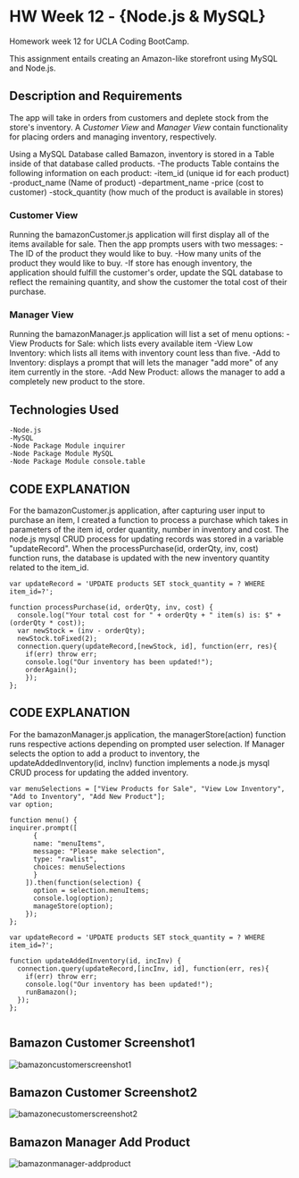 # HW Week 12 - {Node.js & MySQL}
Homework week 12 for UCLA Coding BootCamp.

This assignment entails creating an Amazon-like storefront using MySQL and Node.js.

## Description and Requirements
The app will take in orders from customers and deplete stock from the store's inventory. A *Customer View* and *Manager View* contain functionality for placing orders and managing inventory, respectively.

Using a MySQL Database called Bamazon, inventory is stored in a Table inside of that database called products.
	-The products Table contains the following information on each product:
		-item_id (unique id for each product)
		-product_name (Name of product)
		-department_name
		-price (cost to customer)
		-stock_quantity (how much of the product is available in stores)


### Customer View
Running the bamazonCustomer.js application will first display all of the items available for sale.
Then the app prompts users with two messages:
	-The ID of the product they would like to buy.
	-How many units of the product they would like to buy.
	-If store has enough inventory, the application should fulfill the customer's order, update the SQL database to reflect the remaining quantity, and show the customer the total cost of their purchase.


### Manager View
Running the bamazonManager.js application will list a set of menu options:
	-View Products for Sale: which lists every available item
	-View Low Inventory: which lists all items with inventory count less than five.
	-Add to Inventory: displays a prompt that will lets the manager "add more" of any item currently in the store.
	-Add New Product: allows the manager to add a completely new product to the store.

## Technologies Used
	-Node.js
	-MySQL
	-Node Package Module inquirer
	-Node Package Module MySQL
	-Node Package Module console.table


## CODE EXPLANATION
For the bamazonCustomer.js application, after capturing user input to purchase an item, I created a function to process a purchase which takes in parameters of the item id, order quantity, number in inventory and cost. The node.js mysql CRUD process for updating records was stored in a variable "updateRecord". When the processPurchase(id, orderQty, inv, cost) function runs, the database is updated with the new inventory quantity related to the item_id.

```
var updateRecord = 'UPDATE products SET stock_quantity = ? WHERE item_id=?';

function processPurchase(id, orderQty, inv, cost) {
  console.log("Your total cost for " + orderQty + " item(s) is: $" + (orderQty * cost));
  var newStock = (inv - orderQty);
  newStock.toFixed(2);
  connection.query(updateRecord,[newStock, id], function(err, res){
    if(err) throw err;
    console.log("Our inventory has been updated!");
    orderAgain();
    });
};

```

## CODE EXPLANATION
For the bamazonManager.js application, the managerStore(action) function runs respective actions depending on prompted user selection.
If Manager selects the option to add a product to inventory, the updateAddedInventory(id, incInv) function implements a node.js mysql CRUD process for updating the added inventory.

```
var menuSelections = ["View Products for Sale", "View Low Inventory", "Add to Inventory", "Add New Product"];
var option;

function menu() {
inquirer.prompt([
      {
      name: "menuItems",
      message: "Please make selection",
      type: "rawlist",
      choices: menuSelections
      }
    ]).then(function(selection) {
      option = selection.menuItems;
      console.log(option);
      manageStore(option);
    });
};

var updateRecord = 'UPDATE products SET stock_quantity = ? WHERE item_id=?';

function updateAddedInventory(id, incInv) {
  connection.query(updateRecord,[incInv, id], function(err, res){
    if(err) throw err;
    console.log("Our inventory has been updated!");
    runBamazon();
  });
};
 
```
## Bamazon Customer Screenshot1
![bamazoncustomerscreenshot1](https://cloud.githubusercontent.com/assets/22284225/25300897/e0231662-26ce-11e7-884c-b3279264c378.png)

## Bamazon Customer Screenshot2
![bamazonecustomerscreenshot2](https://cloud.githubusercontent.com/assets/22284225/25300911/1614c9be-26cf-11e7-989f-de83cdaadde3.png)

## Bamazon Manager Add Product
![bamazonmanager-addproduct](https://cloud.githubusercontent.com/assets/22284225/25300926/91d02436-26cf-11e7-95d0-ae36c2ec6143.png)

